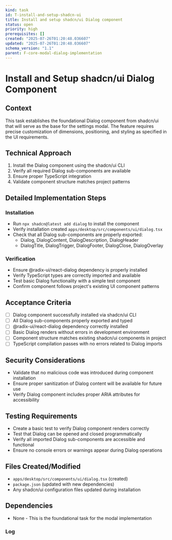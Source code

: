 ```yaml
---
kind: task
id: T-install-and-setup-shadcn-ui
title: Install and setup shadcn/ui Dialog component
status: open
priority: high
prerequisites: []
created: "2025-07-26T01:20:48.036607"
updated: "2025-07-26T01:20:48.036607"
schema_version: "1.1"
parent: F-core-modal-dialog-implementation
---
```


# Install and Setup shadcn/ui Dialog Component

## Context

This task establishes the foundational Dialog component from shadcn/ui that will serve as the base for the settings modal. The feature requires precise customization of dimensions, positioning, and styling as specified in the UI requirements.

## Technical Approach

1. Install the Dialog component using the shadcn/ui CLI
2. Verify all required Dialog sub-components are available
3. Ensure proper TypeScript integration
4. Validate component structure matches project patterns

## Detailed Implementation Steps

### Installation

- Run `npx shadcn@latest add dialog` to install the component
- Verify installation created `apps/desktop/src/components/ui/dialog.tsx`
- Check that all Dialog sub-components are properly exported:
  - Dialog, DialogContent, DialogDescription, DialogHeader
  - DialogTitle, DialogTrigger, DialogFooter, DialogClose, DialogOverlay

### Verification

- Ensure @radix-ui/react-dialog dependency is properly installed
- Verify TypeScript types are correctly imported and available
- Test basic Dialog functionality with a simple test component
- Confirm component follows project's existing UI component patterns

## Acceptance Criteria

- [ ] Dialog component successfully installed via shadcn/ui CLI
- [ ] All Dialog sub-components properly exported and typed
- [ ] @radix-ui/react-dialog dependency correctly installed
- [ ] Basic Dialog renders without errors in development environment
- [ ] Component structure matches existing shadcn/ui components in project
- [ ] TypeScript compilation passes with no errors related to Dialog imports

## Security Considerations

- Validate that no malicious code was introduced during component installation
- Ensure proper sanitization of Dialog content will be available for future use
- Verify Dialog component includes proper ARIA attributes for accessibility

## Testing Requirements

- Create a basic test to verify Dialog component renders correctly
- Test that Dialog can be opened and closed programmatically
- Verify all imported Dialog sub-components are accessible and functional
- Ensure no console errors or warnings appear during Dialog operations

## Files Created/Modified

- `apps/desktop/src/components/ui/dialog.tsx` (created)
- `package.json` (updated with new dependencies)
- Any shadcn/ui configuration files updated during installation

## Dependencies

- None - This is the foundational task for the modal implementation

### Log
